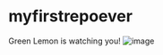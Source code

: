 # myfirstrepoever
Green Lemon is watching you!
![image](https://user-images.githubusercontent.com/89823609/131454405-a8be5b4f-47e7-4446-b39e-e13b9e88c0d5.png)

